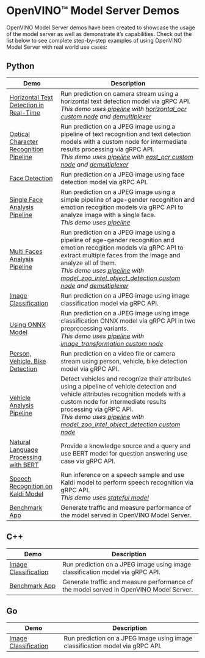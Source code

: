# OpenVINO™ Model Server Demos

OpenVINO Model Server demos have been created to showcase the usage of the model server as well as demonstrate it’s capabilities. Check out the list below to see complete step-by-step examples of using OpenVINO Model Server with real world use cases:

## Python 
| Demo | Description |
|---|---|
|[Horizontal Text Detection in Real-Time](horizontal_text_detection/python) | Run prediction on camera stream using a horizontal text detection model via gRPC API.<br />_This demo uses [pipeline](../docs/dag_scheduler.md) with [horizontal_ocr custom node](../src/custom_nodes/horizontal_ocr) and [demultiplexer](../docs/demultiplexing.md)_|
|[Optical Character Recognition Pipeline](optical_character_recognition/python) | Run prediction on a JPEG image using a pipeline of text recognition and text detection models with a custom node for intermediate results processing via gRPC API.<br />_This demo uses [pipeline](../docs/dag_scheduler.md) with [east_ocr custom node](../src/custom_nodes/east_ocr) and [demultiplexer](../docs/demultiplexing.md)_|
|[Face Detection](face_detection/python)|Run prediction on a JPEG image using face detection model via gRPC API.|
|[Single Face Analysis Pipeline](single_face_analysis_pipeline/python)|Run prediction on a JPEG image using a simple pipeline of age-gender recognition and emotion recogition models via gRPC API to analyze image with a single face.<br />_This demo uses [pipeline](../docs/dag_scheduler.md)_|
|[Multi Faces Analysis Pipeline](multi_faces_analysis_pipeline/python)|Run prediction on a JPEG image using a pipeline of age-gender recognition and emotion recogition models via gRPC API to extract multiple faces from the image and analyze all of them.<br />_This demo uses [pipeline](../docs/dag_scheduler.md) with [model_zoo_intel_object_detection custom node](../src/custom_nodes/model_zoo_intel_object_detection) and [demultiplexer](../docs/demultiplexing.md)_|
|[Image Classification](image_classification/python)|Run prediction on a JPEG image using image classification model via gRPC API.|
|[Using ONNX Model](using_onnx_model/python)|Run prediction on a JPEG image using image classification ONNX model via gRPC API in two preprocessing variants.<br />_This demo uses [pipeline](../docs/dag_scheduler.md) with [image_transformation custom node](../src/custom_nodes/image_transformation)_|
|[Person, Vehicle, Bike Detection](person_bike_vehicle_detection/python)|Run prediction on a video file or camera stream using person, vehicle, bike detection model via gRPC API.|
|[Vehicle Analysis Pipeline](vehicle_analysis_pipeline/python)|Detect vehicles and recognize their attributes using a pipeline of vehicle detection and vehicle attributes recognition models with a custom node for intermediate results processing via gRPC API.<br />_This demo uses [pipeline](../docs/dag_scheduler.md) with [model_zoo_intel_object_detection custom node](../src/custom_nodes/model_zoo_intel_object_detection)_|
|[Natural Language Processing with BERT](bert_question_answering/python)|Provide a knowledge source and a query and use BERT model for question answering use case via gRPC API.|
|[Speech Recognition on Kaldi Model](speech_recognition_with_kaldi_model/python)|Run inference on a speech sample and use Kaldi model to perform speech recognition via gRPC API.<br />_This demo uses [stateful model](../docs/stateful_models)_|
|[Benchmark App](benchmark/python)|Generate traffic and measure performance of the model served in OpenVINO Model Server.|

## C++
| Demo | Description |
|---|---|
|[Image Classification](image_classification/cpp)|Run prediction on a JPEG image using image classification model via gRPC API.|
|[Benchmark App](benchmark/cpp)|Generate traffic and measure performance of the model served in OpenVINO Model Server.|

## Go
| Demo | Description |
|---|---|
|[Image Classification](image_classification/go)|Run prediction on a JPEG image using image classification model via gRPC API.|